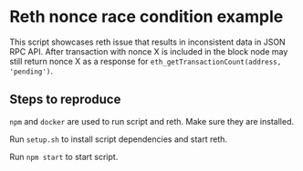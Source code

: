 # Reth nonce race condition example

This script showcases reth issue that results in inconsistent data in JSON RPC API.
After transaction with nonce X is included in the block node may still return nonce X
as a response for `eth_getTransactionCount(address, 'pending')`.

## Steps to reproduce

`npm` and `docker` are used to run script and reth. Make sure they are installed.

Run `setup.sh` to install script dependencies and start reth.

Run `npm start` to start script.
